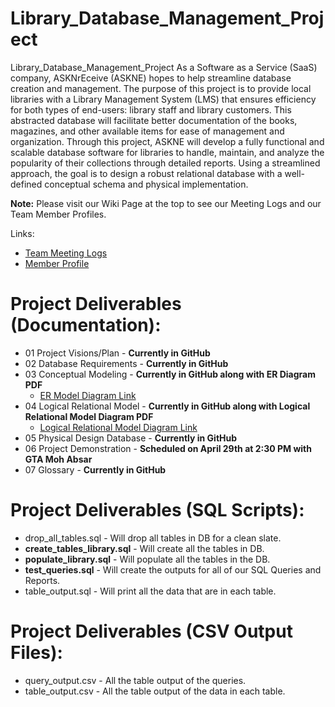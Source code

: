 # Library_Database_Management_Project
Library_Database_Management_Project
As a Software as a Service (SaaS) company, ASKNrEceive (ASKNE) hopes to help streamline database creation and management. The purpose of this project is to provide local libraries with a Library Management System (LMS) that ensures efficiency for both types of end-users: library staff and library customers. This abstracted database will facilitate better documentation of the books, magazines, and other available items for ease of management and organization.
Through this project, ASKNE will develop a fully functional and scalable database software for libraries to handle, maintain, and analyze the popularity of their collections through detailed reports. Using a streamlined approach, the goal is to design a robust relational database with a well-defined conceptual schema and physical implementation.

**Note:** Please visit our Wiki Page at the top to see our Meeting Logs and our Team Member Profiles.

Links:
- [Team Meeting Logs](https://github.com/KusumaMurthy109/Library_Database_Management_Project/wiki/Team-Meeting-Logs)
- [Member Profile](https://github.com/KusumaMurthy109/Library_Database_Management_Project/wiki/Team-Profiles)

# Project Deliverables (Documentation):
- 01 Project Visions/Plan - **Currently in GitHub**
- 02 Database Requirements - **Currently in GitHub**
- 03  Conceptual Modeling - **Currently in GitHub along with ER Diagram PDF**
  - [ER Model Diagram Link](https://viewer.diagrams.net/?tags=%7B%7D&lightbox=1&highlight=0000ff&edit=_blank&layers=1&nav=1&title=ER%20Diagram&dark=0#Uhttps%3A%2F%2Fdrive.google.com%2Fuc%3Fid%3D1_KGkKMW-fyRr9aN6N-gbbnwTqDtz724K%26export%3Ddownload#%7B%22pageId%22%3A%22k7eG-Vjl01qzv2KogiVF%22%7D)
- 04 Logical Relational Model - **Currently in GitHub along with Logical Relational Model Diagram PDF**
  - [Logical Relational Model Diagram Link](https://viewer.diagrams.net/?tags=%7B%7D&lightbox=1&highlight=0000ff&edit=_blank&layers=1&nav=1&title=Relational%20Schema%20Diagram&dark=0#Uhttps%3A%2F%2Fdrive.google.com%2Fuc%3Fid%3D1HizW8P6hBaWhd9nTs-7Okx-FbY9aNjA3%26export%3Ddownload#%7B%22pageId%22%3A%22k7eG-Vjl01qzv2KogiVF%22%7D)
- 05 Physical Design Database - **Currently in GitHub**
- 06 Project Demonstration - **Scheduled on April 29th at 2:30 PM with GTA Moh Absar**
- 07 Glossary - **Currently in GitHub**
# Project Deliverables (SQL Scripts):
- drop_all_tables.sql - Will drop all tables in DB for a clean slate.
- **create_tables_library.sql** - Will create all the tables in DB.
- **populate_library.sql** - Will populate all the tables in the DB.
- **test_queries.sql** - Will create the outputs for all of our SQL Queries and Reports.
- table_output.sql - Will print all the data that are in each table.
# Project Deliverables (CSV Output Files):
- query_output.csv - All the table output of the queries.
- table_output.csv - All the table output of the data in each table.
